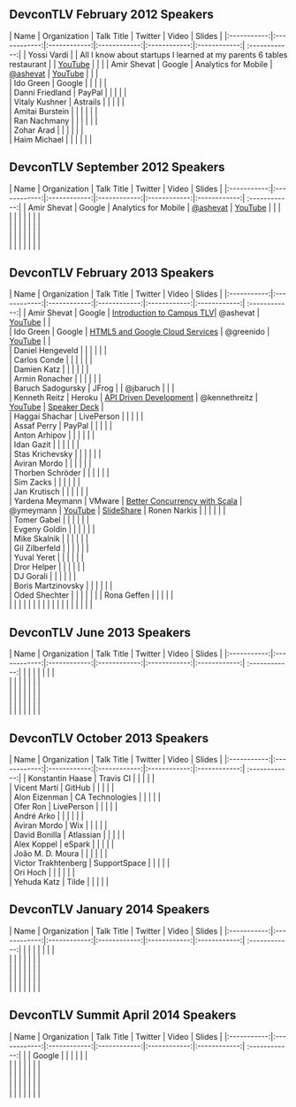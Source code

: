 ## DevconTLV February 2012 Speakers

| Name | Organization | Talk Title  | Twitter |  Video | Slides |
|:-----------:|:------------:|:------------:|:------------:|:------------:|:------------:| :------------:|
| Yossi Vardi      |       |      All I know about startups I learned at my parents 6 tables restaurant  |      |  [YouTube](http://www.youtube.com/watch?v=zxZnikHqiOw)   |    |    | 
| Amir Shevat      |      Google |      Analytics for Mobile |    [@ashevat](https://twitter.com/ashevat)  |  [YouTube](http://www.youtube.com/watch?v=LgJ4lumhxvE)   |    |    |   
| Ido Green      |      Google |   |     |    |    |  
| Danni Friedland      |      PayPal |   |     |    |    |  
| Vitaly Kushner      |      Astrails |   |     |    |    |  
| Amitai Burstein      |       |    |    |    |    |  
| Ran Nachmany      |       |    |    |    |    |  
| Zohar Arad      |       |    |    |    |    |  
| Haim Michael      |       |    |    |    |    |  
 



## DevconTLV September 2012 Speakers
| Name | Organization | Talk Title  | Twitter |  Video | Slides |
|:-----------:|:------------:|:------------:|:------------:|:------------:|:------------:| :------------:|
| Amir Shevat      |      Google |      Analytics for Mobile |    [@ashevat](https://twitter.com/ashevat)  |  [YouTube](http://www.youtube.com/watch?v=LgJ4lumhxvE)   |    |    |   
|       |       |   |     |    |    |  
|       |       |   |     |    |    |  
|       |       |   |     |    |    |  
|       |       |   |     |    |    |  


## DevconTLV February 2013 Speakers

| Name | Organization | Talk Title  | Twitter |  Video | Slides |
|:-----------:|:------------:|:------------:|:------------:|:------------:|:------------:| :------------:|
| Amir Shevat      |      Google |      [Introduction to Campus TLV](http://devcon-february.events.co.il/presentations/697-introduction-to-campus-tlv)|    @ashevat |  [YouTube](http://www.youtube.com/watch?v=eK4tIFq5Af0)  |    |     
| Ido Green      |      Google |  [HTML5 and Google Cloud Services](http://devcon-february.events.co.il/presentations/690-html5-and-google-cloud-services) |   @greenido  |  [YouTube](http://www.youtube.com/watch?v=-HqMcPx34PM)  |    |  
| Daniel Hengeveld      |       |   |    |    |    |  
| Carlos Conde       |       |   |     |    |    |  
| Damien Katz      |       |    |    |    |    |  
| Armin Ronacher       |       |    |    |    |    |  
| Baruch Sadogursky      |  JFrog     |    |  @jbaruch  |    |    |  
| Kenneth Reitz      |   Heroku    |  [API Driven Development](http://devcon-february.events.co.il/presentations/691-api-driven-development)  |  @kennethreitz  |  [YouTube](http://www.youtube.com/watch?v=vsmfgRG3W1c)  | [Speaker Deck](https://speakerdeck.com/kennethreitz/api-driven-development)   |  
|    Haggai Shachar    |   LivePerson    |   |     |    |    |  
|     Assaf Perry   |   PayPal    |   |     |    |    |  
|     Anton Arhipov   |       |   |     |    |    |  
|      Idan Gazit  |       |   |     |    |    |  
|    Stas Krichevsky    |       |   |     |    |    |  
|    Aviran Mordo    |       |   |     |    |    |  
|      Thorben Schröder |       |   |     |    |    |  
|     Sim Zacks  |       |   |     |    |    |  
|     Jan Krutisch   |       |   |     |    |    |  
|    Yardena Meymann   |   VMware    | [Better Concurrency with Scala](http://devcon-february.events.co.il/presentations/711-better-concurrency-with-scala)  |    @ymeymann |  [YouTube](http://www.youtube.com/watch?v=EmL62A3nJnk)  |  [SlideShare]( http://www.slideshare.net/whyme/dev-conil?ref=http://devcon-february.events.co.il/presentations/711-better-concurrency-with-scala) 
|      Ronen Narkis  |       |   |     |    |    |  
|    Tomer Gabel    |       |   |     |    |    |  
|   Evgeny Goldin     |       |   |     |    |    |  
|     Mike Skalnik   |       |   |     |    |    |  
|    Gil Zilberfeld    |       |   |     |    |    |  
|     Yuval Yeret   |       |   |     |    |    |  
|    Dror Helper    |       |   |     |    |    |  
|    DJ Gorali    |       |   |     |    |    |  
|     Boris Martzinovsky  |       |   |     |    |    |  
|    Oded Shechter   |       |   |     |    |    | 
|     Rona Geffen   |   |     |    |    |     
|       |   |     |    |    |
|       |   |     |    |    |
|       |   |     |    |    |

	







## DevconTLV June 2013 Speakers

| Name | Organization | Talk Title  | Twitter |  Video | Slides |
|:-----------:|:------------:|:------------:|:------------:|:------------:|:------------:| :------------:|
|       |       |   |     |    |    |  
|       |       |   |     |    |    |  
|       |       |   |     |    |    |  
|       |       |   |     |    |    |  
|       |       |   |     |    |    |  



## DevconTLV October 2013 Speakers

| Name | Organization | Talk Title  | Twitter |  Video | Slides |
|:-----------:|:------------:|:------------:|:------------:|:------------:|:------------:| :------------:|
|   Konstantin Haase    |    Travis CI   |   |     |    |    |  
|    Vicent Martí    |     GitHub  |   |     |    |    |  
|   Alon Eizenman     |    CA Technologies   |   |     |    |    |  
|    Ofer Ron    |   LivePerson    |   |     |    |    |  
|    André Arko   |       |   |     |    |    |  
|    Aviran Mordo   |  Wix     |   |     |    |    |  
|    David Bonilla    |  Atlassian      |   |     |    |    |  
|    Alex Koppel    |   eSpark    |   |     |    |    |  
|    João M. D. Moura   |       |   |     |    |    |  
|     Victor Trakhtenberg   |  SupportSpace     |   |     |    |    |  
|    Ori Hoch    |       |   |     |    |    |  
|    Yehuda Katz    |    Tilde   |   |     |    |    |  
 


## DevconTLV January 2014 Speakers

| Name | Organization | Talk Title  | Twitter |  Video | Slides |
|:-----------:|:------------:|:------------:|:------------:|:------------:|:------------:| :------------:|
|       |       |   |     |    |    |  
|       |       |   |     |    |    |  
|       |       |   |     |    |    |  
|       |       |   |     |    |    |  
|       |       |   |     |    |    |  



## DevconTLV Summit April 2014 Speakers

| Name | Organization | Talk Title  | Twitter |  Video | Slides |
|:-----------:|:------------:|:------------:|:------------:|:------------:|:------------:| :------------:|
|       |      Google |       |     |   |    |    |   
|       |       |   |     |    |    |  
|       |       |   |     |    |    |  
|      |       |   |     |    |    |  
|       |       |    |   |    |    |  





